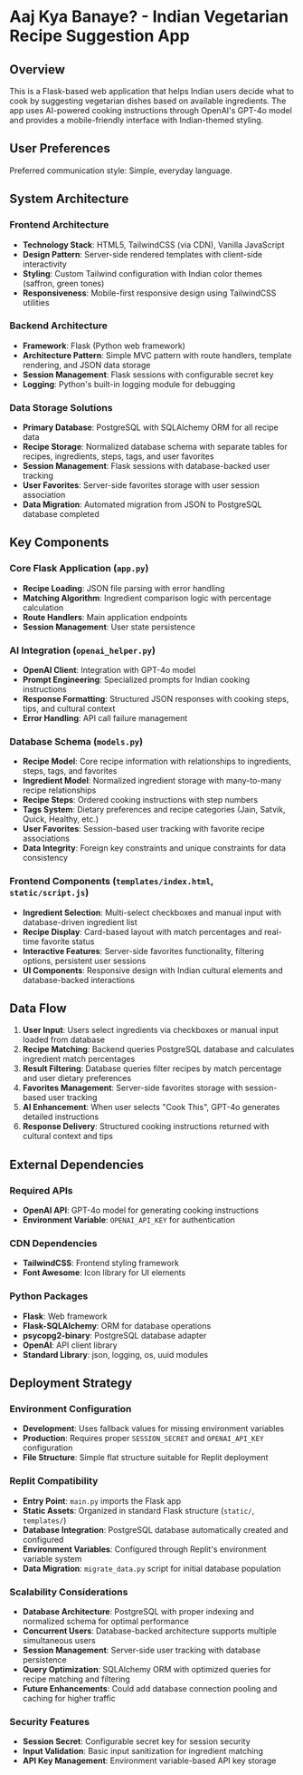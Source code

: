 # Aaj Kya Banaye? - Indian Vegetarian Recipe Suggestion App

## Overview

This is a Flask-based web application that helps Indian users decide what to cook by suggesting vegetarian dishes based on available ingredients. The app uses AI-powered cooking instructions through OpenAI's GPT-4o model and provides a mobile-friendly interface with Indian-themed styling.

## User Preferences

Preferred communication style: Simple, everyday language.

## System Architecture

### Frontend Architecture
- **Technology Stack**: HTML5, TailwindCSS (via CDN), Vanilla JavaScript
- **Design Pattern**: Server-side rendered templates with client-side interactivity
- **Styling**: Custom Tailwind configuration with Indian color themes (saffron, green tones)
- **Responsiveness**: Mobile-first responsive design using TailwindCSS utilities

### Backend Architecture
- **Framework**: Flask (Python web framework)
- **Architecture Pattern**: Simple MVC pattern with route handlers, template rendering, and JSON data storage
- **Session Management**: Flask sessions with configurable secret key
- **Logging**: Python's built-in logging module for debugging

### Data Storage Solutions
- **Primary Database**: PostgreSQL with SQLAlchemy ORM for all recipe data
- **Recipe Storage**: Normalized database schema with separate tables for recipes, ingredients, steps, tags, and user favorites
- **Session Management**: Flask sessions with database-backed user tracking
- **User Favorites**: Server-side favorites storage with user session association
- **Data Migration**: Automated migration from JSON to PostgreSQL database completed

## Key Components

### Core Flask Application (`app.py`)
- **Recipe Loading**: JSON file parsing with error handling
- **Matching Algorithm**: Ingredient comparison logic with percentage calculation
- **Route Handlers**: Main application endpoints
- **Session Management**: User state persistence

### AI Integration (`openai_helper.py`)
- **OpenAI Client**: Integration with GPT-4o model
- **Prompt Engineering**: Specialized prompts for Indian cooking instructions
- **Response Formatting**: Structured JSON responses with cooking steps, tips, and cultural context
- **Error Handling**: API call failure management

### Database Schema (`models.py`)
- **Recipe Model**: Core recipe information with relationships to ingredients, steps, tags, and favorites
- **Ingredient Model**: Normalized ingredient storage with many-to-many recipe relationships
- **Recipe Steps**: Ordered cooking instructions with step numbers
- **Tags System**: Dietary preferences and recipe categories (Jain, Satvik, Quick, Healthy, etc.)
- **User Favorites**: Session-based user tracking with favorite recipe associations
- **Data Integrity**: Foreign key constraints and unique constraints for data consistency

### Frontend Components (`templates/index.html`, `static/script.js`)
- **Ingredient Selection**: Multi-select checkboxes and manual input with database-driven ingredient list
- **Recipe Display**: Card-based layout with match percentages and real-time favorite status
- **Interactive Features**: Server-side favorites functionality, filtering options, persistent user sessions
- **UI Components**: Responsive design with Indian cultural elements and database-backed interactions

## Data Flow

1. **User Input**: Users select ingredients via checkboxes or manual input loaded from database
2. **Recipe Matching**: Backend queries PostgreSQL database and calculates ingredient match percentages
3. **Result Filtering**: Database queries filter recipes by match percentage and user dietary preferences
4. **Favorites Management**: Server-side favorites storage with session-based user tracking
5. **AI Enhancement**: When user selects "Cook This", GPT-4o generates detailed instructions
6. **Response Delivery**: Structured cooking instructions returned with cultural context and tips

## External Dependencies

### Required APIs
- **OpenAI API**: GPT-4o model for generating cooking instructions
- **Environment Variable**: `OPENAI_API_KEY` for authentication

### CDN Dependencies
- **TailwindCSS**: Frontend styling framework
- **Font Awesome**: Icon library for UI elements

### Python Packages
- **Flask**: Web framework
- **Flask-SQLAlchemy**: ORM for database operations
- **psycopg2-binary**: PostgreSQL database adapter
- **OpenAI**: API client library
- **Standard Library**: json, logging, os, uuid modules

## Deployment Strategy

### Environment Configuration
- **Development**: Uses fallback values for missing environment variables
- **Production**: Requires proper `SESSION_SECRET` and `OPENAI_API_KEY` configuration
- **File Structure**: Simple flat structure suitable for Replit deployment

### Replit Compatibility
- **Entry Point**: `main.py` imports the Flask app
- **Static Assets**: Organized in standard Flask structure (`static/`, `templates/`)
- **Database Integration**: PostgreSQL database automatically created and configured
- **Environment Variables**: Configured through Replit's environment variable system
- **Data Migration**: `migrate_data.py` script for initial database population

### Scalability Considerations
- **Database Architecture**: PostgreSQL with proper indexing and normalized schema for optimal performance
- **Concurrent Users**: Database-backed architecture supports multiple simultaneous users
- **Session Management**: Server-side user tracking with database persistence
- **Query Optimization**: SQLAlchemy ORM with optimized queries for recipe matching and filtering
- **Future Enhancements**: Could add database connection pooling and caching for higher traffic

### Security Features
- **Session Secret**: Configurable secret key for session security
- **Input Validation**: Basic input sanitization for ingredient matching
- **API Key Management**: Environment variable-based API key storage